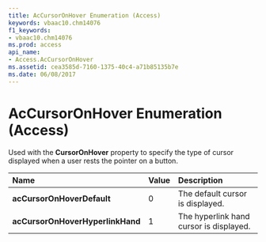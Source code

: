 ```yaml
---
title: AcCursorOnHover Enumeration (Access)
keywords: vbaac10.chm14076
f1_keywords:
- vbaac10.chm14076
ms.prod: access
api_name:
- Access.AcCursorOnHover
ms.assetid: cea3585d-7160-1375-40c4-a71b85135b7e
ms.date: 06/08/2017
---
```



# AcCursorOnHover Enumeration (Access)

Used with the **CursorOnHover** property to specify the type of cursor displayed when a user rests the pointer on a button.



|**Name**|**Value**|**Description**|
|:-----|:-----|:-----|
|**acCursorOnHoverDefault**|0|The default cursor is displayed.|
|**acCursorOnHoverHyperlinkHand**|1|The hyperlink hand cursor is displayed.|

